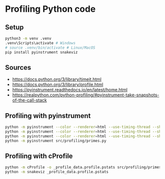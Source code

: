 # Profiling Python code

## Setup

```bash
python3 -m venv .venv
.venv\Scripts\activate # Windows
# source .venv/bin/activate # Linux/MacOS
pip install pyinstrument snakeviz
```

## Sources

- https://docs.python.org/3/library/timeit.html
- https://docs.python.org/3/library/profile.html
- https://pyinstrument.readthedocs.io/en/latest/home.html
- https://realpython.com/python-profiling/#pyinstrument-take-snapshots-of-the-call-stack

## Profiling with pyinstrument

```bash
python -m pyinstrument --color --renderer=html --use-timing-thread --show-all --timeline --outfile _pyinstrument.profile.html src/profiling/primes.py
python -m pyinstrument --color --renderer=html --use-timing-thread --show-all --outfile _pyinstrument.profile.html src/profiling/primes.py
python -m pyinstrument --color --renderer=html --use-timing-thread --show-all --timeline src/profiling/primes.py
python -m pyinstrument src/profiling/primes.py
```

## Profiling with cProfile

```bash
python -m cProfile -o _profile_data.profile.pstats src/profiling/primes.py
python -m snakeviz _profile_data.profile.pstats
```
